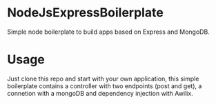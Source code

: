 # NodeJsExpressBoilerplate

Simple node boilerplate to build apps based on Express and MongoDB.

# Usage

Just clone this repo and start with your own application, this simple boilerplate contains a controller with two endpoints (post and get), a connetion with a mongoDB and dependency injection with Awilix.
